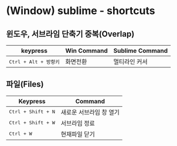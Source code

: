 # (Window) sublime - shortcuts

## 윈도우, 서브라임 단축기 중복(Overlap)
keypress | Win Command | Sublime Command
-------- | ---------- | ----------------
<kbd>Ctrl + Alt + 방향키</kbd> | 화면전환 | 멀티라인 커서

## 파일(Files)
Keypress | Command
-------- | --------
<kbd>Ctrl + Shift + N</kbd> | 새로운 서브라임 창 열기
<kbd>Ctrl + Shift + W</kbd> | 서브라임 정료
<kbd>Ctrl + W</kbd> | 현재파일 닫기

